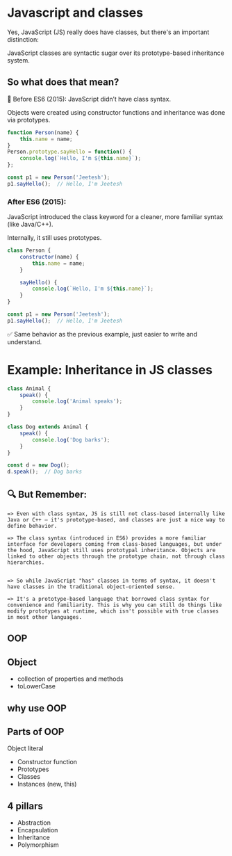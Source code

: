 # Javascript and classes

Yes, JavaScript (JS) really does have classes, but there's an important distinction:

JavaScript classes are syntactic sugar over its prototype-based inheritance system.

## So what does that mean?
🔹 Before ES6 (2015):
JavaScript didn’t have class syntax.

Objects were created using constructor functions and inheritance was done via prototypes.

```javascript
function Person(name) {
    this.name = name;
}
Person.prototype.sayHello = function() {
    console.log(`Hello, I'm ${this.name}`);
};

const p1 = new Person('Jeetesh');
p1.sayHello();  // Hello, I'm Jeetesh
```

### After ES6 (2015):
JavaScript introduced the class keyword for a cleaner, more familiar syntax (like Java/C++).

Internally, it still uses prototypes.

```javascript
class Person {
    constructor(name) {
        this.name = name;
    }

    sayHello() {
        console.log(`Hello, I'm ${this.name}`);
    }
}

const p1 = new Person('Jeetesh');
p1.sayHello();  // Hello, I'm Jeetesh
```
✅ Same behavior as the previous example, just easier to write and understand.

# Example: Inheritance in JS classes

```javascript
class Animal {
    speak() {
        console.log('Animal speaks');
    }
}

class Dog extends Animal {
    speak() {
        console.log('Dog barks');
    }
}

const d = new Dog();
d.speak();  // Dog barks
```
## 🔍 But Remember:
```
=> Even with class syntax, JS is still not class-based internally like Java or C++ — it's prototype-based, and classes are just a nice way to define behavior.

=> The class syntax (introduced in ES6) provides a more familiar interface for developers coming from class-based languages, but under the hood, JavaScript still uses prototypal inheritance. Objects are linked to other objects through the prototype chain, not through class hierarchies.


=> So while JavaScript "has" classes in terms of syntax, it doesn't have classes in the traditional object-oriented sense. 

=> It's a prototype-based language that borrowed class syntax for convenience and familiarity. This is why you can still do things like modify prototypes at runtime, which isn't possible with true classes in most other languages.
```


## OOP

## Object
- collection of properties and methods
- toLowerCase

## why use OOP

## Parts of OOP
Object literal 

- Constructor function
- Prototypes
- Classes
- Instances (new, this)


## 4 pillars
- Abstraction
- Encapsulation
- Inheritance
- Polymorphism
